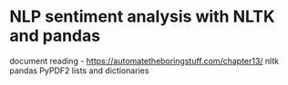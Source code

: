 # NLP sentiment analysis with NLTK and pandas
document reading - https://automatetheboringstuff.com/chapter13/
nltk pandas PyPDF2
lists and dictionaries
